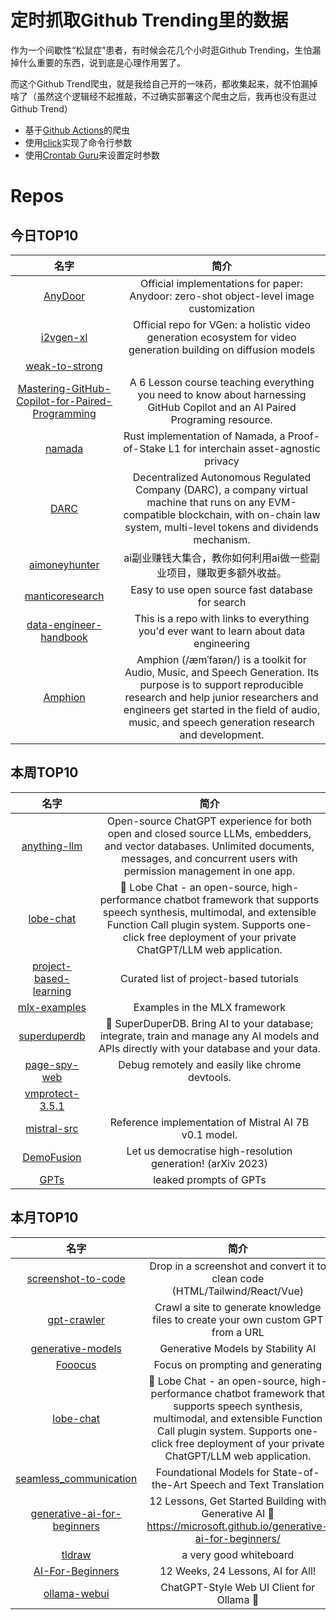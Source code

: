 # 定时抓取Github Trending里的数据

作为一个间歇性“松鼠症”患者，有时候会花几个小时逛Github Trending，生怕漏掉什么重要的东西，说到底是心理作用罢了。

而这个Github Trend爬虫，就是我给自己开的一味药，都收集起来，就不怕漏掉啥了（虽然这个逻辑经不起推敲，不过确实部署这个爬虫之后，我再也没有逛过Github Trend）

* 基于[Github Actions](https://docs.github.com/en/actions)的爬虫
* 使用[click](https://github.com/pallets/click)实现了命令行参数
* 使用[Crontab Guru](https://crontab.guru/)来设置定时参数

# Repos
## 今日TOP10 
<!-- START OF DAILY_TOP10_REPOS -->
| 名字 | 简介 |
| :----: | :----: |
| [AnyDoor](https://github.com/damo-vilab/AnyDoor) | Official implementations for paper: Anydoor: zero-shot object-level image customization |
| [i2vgen-xl](https://github.com/damo-vilab/i2vgen-xl) | Official repo for VGen: a holistic video generation ecosystem for video generation building on diffusion models |
| [weak-to-strong](https://github.com/openai/weak-to-strong) |  |
| [Mastering-GitHub-Copilot-for-Paired-Programming](https://github.com/microsoft/Mastering-GitHub-Copilot-for-Paired-Programming) | A 6 Lesson course teaching everything you need to know about harnessing GitHub Copilot and an AI Paired Programing resource. |
| [namada](https://github.com/anoma/namada) | Rust implementation of Namada, a Proof-of-Stake L1 for interchain asset-agnostic privacy |
| [DARC](https://github.com/Project-DARC/DARC) | Decentralized Autonomous Regulated Company (DARC), a company virtual machine that runs on any EVM-compatible blockchain, with on-chain law system, multi-level tokens and dividends mechanism. |
| [aimoneyhunter](https://github.com/bleedline/aimoneyhunter) | ai副业赚钱大集合，教你如何利用ai做一些副业项目，赚取更多额外收益。 |
| [manticoresearch](https://github.com/manticoresoftware/manticoresearch) | Easy to use open source fast database for search | Good alternative to Elasticsearch now | Drop-in replacement for E in the ELK soon |
| [data-engineer-handbook](https://github.com/DataEngineer-io/data-engineer-handbook) | This is a repo with links to everything you'd ever want to learn about data engineering |
| [Amphion](https://github.com/open-mmlab/Amphion) | Amphion (/æmˈfaɪən/) is a toolkit for Audio, Music, and Speech Generation. Its purpose is to support reproducible research and help junior researchers and engineers get started in the field of audio, music, and speech generation research and development. |
<!-- END OF DAILY_TOP10_REPOS -->

## 本周TOP10
<!-- START OF WEEKLY_TOP10_REPOS -->
| 名字 | 简介 |
| :----: | :----: |
| [anything-llm](https://github.com/Mintplex-Labs/anything-llm) | Open-source ChatGPT experience for both open and closed source LLMs, embedders, and vector databases. Unlimited documents, messages, and concurrent users with permission management in one app. |
| [lobe-chat](https://github.com/lobehub/lobe-chat) | 🤖 Lobe Chat - an open-source, high-performance chatbot framework that supports speech synthesis, multimodal, and extensible Function Call plugin system. Supports one-click free deployment of your private ChatGPT/LLM web application. |
| [project-based-learning](https://github.com/practical-tutorials/project-based-learning) | Curated list of project-based tutorials |
| [mlx-examples](https://github.com/ml-explore/mlx-examples) | Examples in the MLX framework |
| [superduperdb](https://github.com/SuperDuperDB/superduperdb) | 🔮 SuperDuperDB. Bring AI to your database; integrate, train and manage any AI models and APIs directly with your database and your data. |
| [page-spy-web](https://github.com/HuolalaTech/page-spy-web) | Debug remotely and easily like chrome devtools. |
| [vmprotect-3.5.1](https://github.com/jmpoep/vmprotect-3.5.1) |  |
| [mistral-src](https://github.com/mistralai/mistral-src) | Reference implementation of Mistral AI 7B v0.1 model. |
| [DemoFusion](https://github.com/PRIS-CV/DemoFusion) | Let us democratise high-resolution generation! (arXiv 2023) |
| [GPTs](https://github.com/linexjlin/GPTs) | leaked prompts of GPTs |
<!-- END OF WEEKLY_TOP10_REPOS -->

## 本月TOP10
<!-- START OF MONTHLY_TOP10_REPOS -->
| 名字 | 简介 |
| :----: | :----: |
| [screenshot-to-code](https://github.com/abi/screenshot-to-code) | Drop in a screenshot and convert it to clean code (HTML/Tailwind/React/Vue) |
| [gpt-crawler](https://github.com/BuilderIO/gpt-crawler) | Crawl a site to generate knowledge files to create your own custom GPT from a URL |
| [generative-models](https://github.com/Stability-AI/generative-models) | Generative Models by Stability AI |
| [Fooocus](https://github.com/lllyasviel/Fooocus) | Focus on prompting and generating |
| [lobe-chat](https://github.com/lobehub/lobe-chat) | 🤖 Lobe Chat - an open-source, high-performance chatbot framework that supports speech synthesis, multimodal, and extensible Function Call plugin system. Supports one-click free deployment of your private ChatGPT/LLM web application. |
| [seamless_communication](https://github.com/facebookresearch/seamless_communication) | Foundational Models for State-of-the-Art Speech and Text Translation |
| [generative-ai-for-beginners](https://github.com/microsoft/generative-ai-for-beginners) | 12 Lessons, Get Started Building with Generative AI 🔗 https://microsoft.github.io/generative-ai-for-beginners/ |
| [tldraw](https://github.com/tldraw/tldraw) | a very good whiteboard |
| [AI-For-Beginners](https://github.com/microsoft/AI-For-Beginners) | 12 Weeks, 24 Lessons, AI for All! |
| [ollama-webui](https://github.com/ollama-webui/ollama-webui) | ChatGPT-Style Web UI Client for Ollama 🦙 |
<!-- END OF MONTHLY_TOP10_REPOS -->
